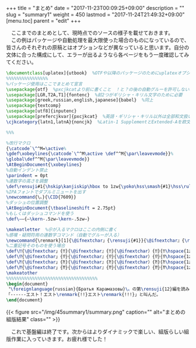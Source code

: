 +++
title = "まとめ"
date = "2017-11-23T00:09:25+09:00"
description = ""
slug = "summary1"
weight = 450
lastmod = "2017-11-24T21:49:32+09:00"
[menu.toc]
    parent = "edit"
+++

&#x3000;ここまでのまとめとして、現時点でのソースの様子を載せておきます。  
　この例はパッケージや自動処理を最大限使った場合のものになっているので、皆さんのそれぞれの原稿とはオプションなどが異なっていると思います。自分の文体に合った構成にして、エラーが出るようなら各ページをもう一度確認してみてください。

```LaTeX
\documentclass[uplatex]{utbook}  %OTFや以降のパッケージのためにuplatexオプションを入れておく
%%%%%%%%%%%%%%%%
%パッケージ使用はここでまとめて宣言
\usepackage{otf}  %pxcjkcatより前に書くこと　！と？の後の自動グルーを許可しない場合はnoreplaceオプションを入れる
\usepackage[LGR,T2A,T1]{fontenc}  %前2つがギリシャ・キリル文字のために必要
\usepackage[greek,russian,english,japanese]{babel}  %同上
\usepackage{textcomp}
\usepackage[utf8]{inputenc}
\usepackage[prefercjkvar]{pxcjkcat}  %英語・ギリシャ・キリル以外は全部和文扱い
\cjkcategory{latn1,latnA}{noncjk}  %Latin-1 SupplementとExtended-Aを欧文扱い

%%%

%改行マクロ
{\catcode`\^^M=\active%
\gdef\xobeylines{\catcode`\^^M\active \def^^M{\par\leavevmode}}%
\global\def^^M{\par\leavevmode}}
\AtBeginDocument{\xobeylines}
%自動インデント禁止
\parindent = 0pt
%連数字の高さを調整
\def\rensuji#1{\hskip\kanjiskip\hbox to 1zw{\yoko\hss\smash{#1}\hss\rule[-0.12zw]{0zw}{1zw}}\hskip\kanjiskip}
%IPAフォントでダブルミニュートを出す
\newcommand{\〟}{\CID{7609}}
%ダッシュの位置調整
\AtBeginDocument{\tbaselineshift = 2.75pt}
%もしくはダッシュコマンドを使う
\def\――{―\kern-.5zw―\kern-.5zw―}

\makeatletter  %＠が入るマクロはここの内側に書く
%感嘆・疑問符用の連数字コマンド（自動でグルーが入る）
\newcommand{\renmark}[1]{\@ifnextchar」{\rensuji{#1}}{\@ifnextchar』{\rensuji{#1}}{\@ifnextchar）{\rensuji{#1}}{\rensuji{#1}\hspace{1zw}}}}}
%二重記号そのものを使う場合
\def\‼{\@ifnextchar」{‼}{\@ifnextchar』{‼}{\@ifnextchar）{‼}{‼\hspace{1zw}}}}}
\def\⁉{\@ifnextchar」{⁉}{\@ifnextchar』{⁉}{\@ifnextchar）{⁉}{⁉\hspace{1zw}}}}}
\def\⁈{\@ifnextchar」{⁈}{\@ifnextchar』{⁈}{\@ifnextchar）{⁈}{⁈\hspace{1zw}}}}}
\def\⁇{\@ifnextchar」{⁇}{\@ifnextchar』{⁇}{\@ifnextchar）{⁇}{⁇\hspace{1zw}}}}}
\makeatother
%%%%%%%%%%%%%%%%%%%%%%%%%%%%%%%%%%%
\begin{document}
〝\foreignlanguage{russian}{Братья Карамазовы}\〟の第\rensuji{12}編を読みながらCrème brûléeを食べていた\foreignlanguage{greek}{Ἀριστοτέλης}が唐突に
「------エスト！エスト\renmark{!!}エスト\renmark{!!!}」と叫んだ。
\end{document}
```

{{< figure src="/img/45summary1/summary.png" caption="" alt="まとめの組版結果" class="" >}}

　これで基盤編は終了です。次からはよりダイナミックで楽しい、組版らしい組版作業に入っていきます。お疲れ様でした！